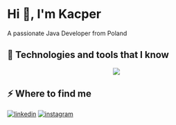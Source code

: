 <h1>Hi 👋, I'm Kacper</h1>
<p>A passionate Java Developer from Poland</p>
<h2>🚀 Technologies and tools that I know</h2>
<p align="center">
  <a href="https://skillicons.dev">
    <img src="https://skillicons.dev/icons?i=java,spring,postgres,react,typescript,css,html,git,docker,flutter,dart,firebase,sqlite&perline=14"/>
  </a>
</p>

<h2>⚡️ Where to find me</h2>
<p>
  <a target="_blank" href="https://www.linkedin.com/in/kkoncki" style="display: inline-block;">
    <img src="https://img.shields.io/badge/linkedin-logo?style=for-the-badge&logo=linkedin&logoColor=white&color=%230a77b6" alt="linkedin" />
  </a>
  <a target="_blank" href="https://www.instagram.com/kacpeeroo" style="display: inline-block;">
    <img src="https://img.shields.io/badge/instagram-logo?style=for-the-badge&logo=instagram&logoColor=white&color=%23F35369" alt="instagram" />
  </a>
</p>
